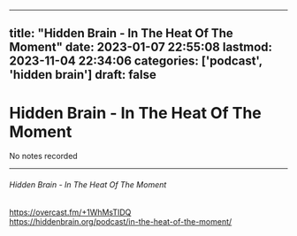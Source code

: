 
---
title: "Hidden Brain - In The Heat Of The Moment"
date: 2023-01-07 22:55:08
lastmod: 2023-11-04 22:34:06
categories: ['podcast', 'hidden brain']
draft: false
---


# Hidden Brain - In The Heat Of The Moment

No notes recorded

- - -
###### Hidden Brain - In The Heat Of The Moment

https://overcast.fm/+1WhMsTIDQ  
https://hiddenbrain.org/podcast/in-the-heat-of-the-moment/

<!-- #public #podcast #hidden brain# -->

<!-- {BearID:71F5C514-40F6-4FF9-AE2C-B67A5DA04951-28016-00002D98082A6742} -->
